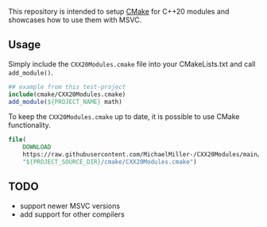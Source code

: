 This repository is intended to setup [CMake](https://cmake.org) for C++20 modules and showcases how to use them with MSVC.

## Usage
Simply include the `CXX20Modules.cmake` file into your CMakeLists.txt and call `add_module()`.

```CMake
## example from this test-project
include(cmake/CXX20Modules.cmake)
add_module(${PROJECT_NAME} math)
```

To keep the `CXX20Modules.cmake` up to date, it is possible to use CMake functionality.
```CMake
file(
    DOWNLOAD
    https://raw.githubusercontent.com/MichaelMiller-/CXX20Modules/main/cmake/CXX20Modules.cmake
    "${PROJECT_SOURCE_DIR}/cmake/CXX20Modules.cmake")
```

## TODO
- support newer MSVC versions
- add support for other compilers
